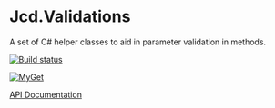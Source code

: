 # Jcd.Validations
A set of C# helper classes to aid in parameter validation in methods.

[![Build status](https://ci.appveyor.com/api/projects/status/djbghxj1ot3axbfs?svg=true)](https://ci.appveyor.com/project/jason-c-daniels/jcd-validations)

[![MyGet](https://img.shields.io/myget/jason-c-daniels/v/Jcd.Validations)](https://www.myget.org/feed/jason-c-daniels/package/nuget/Jcd.Validations)

[API Documentation](https://github.com/jason-c-daniels/Jcd.Validations/blob/main/docs/Jcd_Validations.md)
